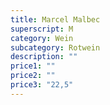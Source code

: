 ```yaml
---
title: Marcel Malbec
superscript: M
category: Wein
subcategory: Rotwein
description: ""
price1: ""
price2: ""
price3: "22,5"
---
```

